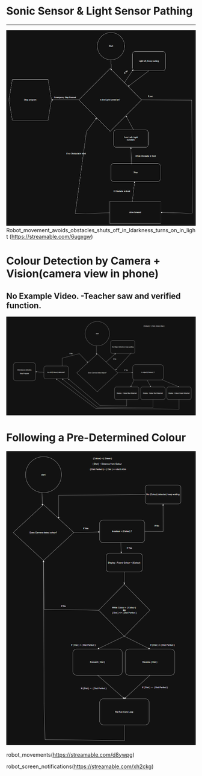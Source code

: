 
# Sonic Sensor & Light Sensor Pathing


---

![Sensor Pathing Diagram](./Robotics_Sonic_&_Sound_Sensor_pathing_Think_Map.png)
Robot_movement_avoids_obstacles_shuts_off_in_ldarkness_turns_on_in_light
(https://streamable.com/6ugxgw)

# Colour Detection by Camera + Vision(camera view in phone)
## No Example Video. -Teacher saw and verified function.


![Camera Colour Detection Diagram](./Robotics_Colour_Detection_by_Camera_Think_map.png)


# Following a Pre-Determined Colour


![Colour Following Diagram](./Robotics_Colour_Following_Think_Map.png)


robot_movements(https://streamable.com/d8ywpg)


robot_screen_notifications(https://streamable.com/xh2ckg)
